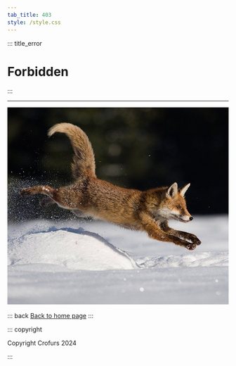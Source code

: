 ```yaml
---
tab_title: 403
style: /style.css 
---
```


::: title_error

# Forbidden

:::

---

![But worry not! A fox comes to a rescue!](/images/fox1.jpg)


::: back
[Back to home page](/index.html)
:::

::: copyright

Copyright Crofurs 2024

:::